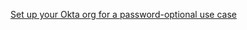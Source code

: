 [Set up your Okta org for a password-optional use case](/docs/guides/oie-embedded-common-org-setup/nodejs/main/#set-up-your-okta-org-for-a-password-optional-use-case)
